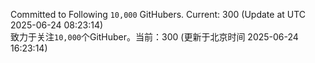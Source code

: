 Committed to Following `10,000` GitHubers. Current: <!-- FOLLOWING_COUNT -->300<!-- FOLLOWING_COUNT --> (Update at UTC <!-- LAST_UPDATED -->2025-06-24 08:23:14<!-- LAST_UPDATED -->)<br>
致力于关注`10,000`个GitHuber。当前：<!-- FOLLOWING_COUNT -->300<!-- FOLLOWING_COUNT --> (更新于北京时间 <!-- LAST_UPDATED_CST -->2025-06-24 16:23:14<!-- LAST_UPDATED_CST -->)
